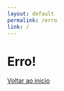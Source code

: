 ```yaml
---
layout: default
permalink: /erro
link: /
---
```


<div class="habits cancel text-center py-5">
  <h1 class="text-center px-5">
    Erro!
  </h1>
  <div class="text-center pt-2">
    <a href="{{ page.link | relative_url }}" class="text-white">Voltar ao inicio</a>
  </div>
</div>